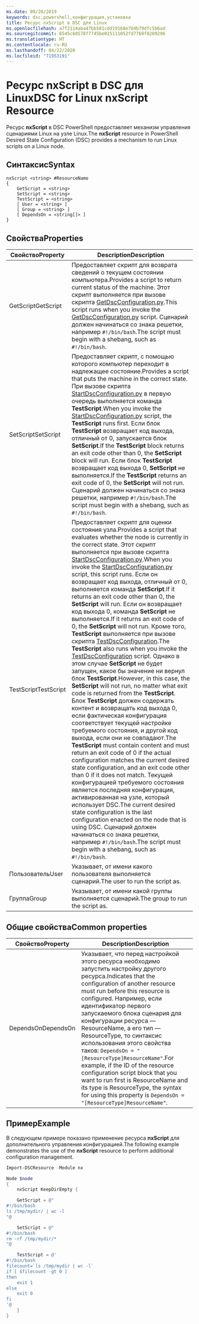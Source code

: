 ```yaml
---
ms.date: 09/20/2019
keywords: dsc,powershell,конфигурация,установка
title: Ресурс nxScript в DSC для Linux
ms.openlocfilehash: a7f2114aba47bb581cdd19168e784b79dfc5b6ad
ms.sourcegitcommit: 6545c60578f7745be015111052fd7769f8289296
ms.translationtype: HT
ms.contentlocale: ru-RU
ms.lasthandoff: 04/22/2020
ms.locfileid: "71953191"
---
```

# <a name="dsc-for-linux-nxscript-resource"></a><span data-ttu-id="3dfe4-103">Ресурс nxScript в DSC для Linux</span><span class="sxs-lookup"><span data-stu-id="3dfe4-103">DSC for Linux nxScript Resource</span></span>

<span data-ttu-id="3dfe4-104">Ресурс **nxScript** в DSC PowerShell предоставляет механизм управления сценариями Linux на узле Linux.</span><span class="sxs-lookup"><span data-stu-id="3dfe4-104">The **nxScript** resource in PowerShell Desired State Configuration (DSC) provides a mechanism to run Linux scripts on a Linux node.</span></span>

## <a name="syntax"></a><span data-ttu-id="3dfe4-105">Синтаксис</span><span class="sxs-lookup"><span data-stu-id="3dfe4-105">Syntax</span></span>

```Syntax
nxScript <string> #ResourceName
{
    GetScript = <string>
    SetScript = <string>
    TestScript = <string>
    [ User = <string> ]
    [ Group = <string> ]
    [ DependsOn = <string[]> ]
}
```

## <a name="properties"></a><span data-ttu-id="3dfe4-106">Свойства</span><span class="sxs-lookup"><span data-stu-id="3dfe4-106">Properties</span></span>

|<span data-ttu-id="3dfe4-107">Свойство</span><span class="sxs-lookup"><span data-stu-id="3dfe4-107">Property</span></span> |<span data-ttu-id="3dfe4-108">Description</span><span class="sxs-lookup"><span data-stu-id="3dfe4-108">Description</span></span> |
|---|---|
|<span data-ttu-id="3dfe4-109">GetScript</span><span class="sxs-lookup"><span data-stu-id="3dfe4-109">GetScript</span></span> |<span data-ttu-id="3dfe4-110">Предоставляет скрипт для возврата сведений о текущем состоянии компьютера.</span><span class="sxs-lookup"><span data-stu-id="3dfe4-110">Provides a script to return current status of the machine.</span></span> <span data-ttu-id="3dfe4-111">Этот скрипт выполняется при вызове скрипта [GetDscConfiguration.py](https://github.com/Microsoft/PowerShell-DSC-for-Linux#performing-dsc-operations-from-the-linux-computer).</span><span class="sxs-lookup"><span data-stu-id="3dfe4-111">This script runs when you invoke the [GetDscConfiguration.py](https://github.com/Microsoft/PowerShell-DSC-for-Linux#performing-dsc-operations-from-the-linux-computer) script.</span></span> <span data-ttu-id="3dfe4-112">Сценарий должен начинаться со знака решетки, например `#!/bin/bash`.</span><span class="sxs-lookup"><span data-stu-id="3dfe4-112">The script must begin with a shebang, such as `#!/bin/bash`.</span></span> |
|<span data-ttu-id="3dfe4-113">SetScript</span><span class="sxs-lookup"><span data-stu-id="3dfe4-113">SetScript</span></span> |<span data-ttu-id="3dfe4-114">Предоставляет скрипт, с помощью которого компьютер переходит в надлежащее состояние.</span><span class="sxs-lookup"><span data-stu-id="3dfe4-114">Provides a script that puts the machine in the correct state.</span></span> <span data-ttu-id="3dfe4-115">При вызове скрипта [StartDscConfiguration.py](https://github.com/Microsoft/PowerShell-DSC-for-Linux#performing-dsc-operations-from-the-linux-computer) в первую очередь выполняется команда **TestScript**.</span><span class="sxs-lookup"><span data-stu-id="3dfe4-115">When you invoke the [StartDscConfiguration.py](https://github.com/Microsoft/PowerShell-DSC-for-Linux#performing-dsc-operations-from-the-linux-computer) script, the **TestScript** runs first.</span></span> <span data-ttu-id="3dfe4-116">Если блок **TestScript** возвращает код выхода, отличный от 0, запускается блок **SetScript**.</span><span class="sxs-lookup"><span data-stu-id="3dfe4-116">If the **TestScript** block returns an exit code other than 0, the **SetScript** block will run.</span></span> <span data-ttu-id="3dfe4-117">Если блок **TestScript** возвращает код выхода 0, **SetScript** не выполняется.</span><span class="sxs-lookup"><span data-stu-id="3dfe4-117">If the **TestScript** returns an exit code of 0, the **SetScript** will not run.</span></span> <span data-ttu-id="3dfe4-118">Сценарий должен начинаться со знака решетки, например `#!/bin/bash`.</span><span class="sxs-lookup"><span data-stu-id="3dfe4-118">The script must begin with a shebang, such as `#!/bin/bash`.</span></span> |
|<span data-ttu-id="3dfe4-119">TestScript</span><span class="sxs-lookup"><span data-stu-id="3dfe4-119">TestScript</span></span> |<span data-ttu-id="3dfe4-120">Предоставляет скрипт для оценки состояния узла.</span><span class="sxs-lookup"><span data-stu-id="3dfe4-120">Provides a script that evaluates whether the node is currently in the correct state.</span></span> <span data-ttu-id="3dfe4-121">Этот скрипт выполняется при вызове скрипта [StartDscConfiguration.py](https://github.com/Microsoft/PowerShell-DSC-for-Linux#performing-dsc-operations-from-the-linux-computer).</span><span class="sxs-lookup"><span data-stu-id="3dfe4-121">When you invoke the [StartDscConfiguration.py](https://github.com/Microsoft/PowerShell-DSC-for-Linux#performing-dsc-operations-from-the-linux-computer) script, this script runs.</span></span> <span data-ttu-id="3dfe4-122">Если он возвращает код выхода, отличный от 0, выполняется команда **SetScript**.</span><span class="sxs-lookup"><span data-stu-id="3dfe4-122">If it returns an exit code other than 0, the **SetScript** will run.</span></span> <span data-ttu-id="3dfe4-123">Если он возвращает код выхода 0, команда **SetScript** не выполняется.</span><span class="sxs-lookup"><span data-stu-id="3dfe4-123">If it returns an exit code of 0, the **SetScript** will not run.</span></span> <span data-ttu-id="3dfe4-124">Кроме того, **TestScript** выполняется при вызове скрипта [TestDscConfiguration](https://github.com/Microsoft/PowerShell-DSC-for-Linux#performing-dsc-operations-from-the-linux-computer).</span><span class="sxs-lookup"><span data-stu-id="3dfe4-124">The **TestScript** also runs when you invoke the [TestDscConfiguration](https://github.com/Microsoft/PowerShell-DSC-for-Linux#performing-dsc-operations-from-the-linux-computer) script.</span></span> <span data-ttu-id="3dfe4-125">Однако в этом случае **SetScript** не будет запущен, какое бы значение ни вернул блок **TestScript**.</span><span class="sxs-lookup"><span data-stu-id="3dfe4-125">However, in this case, the **SetScript** will not run, no matter what exit code is returned from the **TestScript**.</span></span> <span data-ttu-id="3dfe4-126">Блок **TestScript** должен содержать контент и возвращать код выхода 0, если фактическая конфигурация соответствует текущей настройке требуемого состояния, и другой код выхода, если они не совпадают.</span><span class="sxs-lookup"><span data-stu-id="3dfe4-126">The **TestScript** must contain content and must return an exit code of 0 if the actual configuration matches the current desired state configuration, and an exit code other than 0 if it does not match.</span></span> <span data-ttu-id="3dfe4-127">Текущей конфигурацией требуемого состояния является последняя конфигурация, активированная на узле, который использует DSC.</span><span class="sxs-lookup"><span data-stu-id="3dfe4-127">The current desired state configuration is the last configuration enacted on the node that is using DSC.</span></span> <span data-ttu-id="3dfe4-128">Сценарий должен начинаться со знака решетки, например `#!/bin/bash`.</span><span class="sxs-lookup"><span data-stu-id="3dfe4-128">The script must begin with a shebang, such as `#!/bin/bash`.</span></span> |
|<span data-ttu-id="3dfe4-129">Пользователь</span><span class="sxs-lookup"><span data-stu-id="3dfe4-129">User</span></span> |<span data-ttu-id="3dfe4-130">Указывает, от имени какого пользователя выполняется сценарий.</span><span class="sxs-lookup"><span data-stu-id="3dfe4-130">The user to run the script as.</span></span> |
|<span data-ttu-id="3dfe4-131">Группа</span><span class="sxs-lookup"><span data-stu-id="3dfe4-131">Group</span></span> |<span data-ttu-id="3dfe4-132">Указывает, от имени какой группы выполняется сценарий.</span><span class="sxs-lookup"><span data-stu-id="3dfe4-132">The group to run the script as.</span></span> |

## <a name="common-properties"></a><span data-ttu-id="3dfe4-133">Общие свойства</span><span class="sxs-lookup"><span data-stu-id="3dfe4-133">Common properties</span></span>

|<span data-ttu-id="3dfe4-134">Свойство</span><span class="sxs-lookup"><span data-stu-id="3dfe4-134">Property</span></span> |<span data-ttu-id="3dfe4-135">Description</span><span class="sxs-lookup"><span data-stu-id="3dfe4-135">Description</span></span> |
|---|---|
|<span data-ttu-id="3dfe4-136">DependsOn</span><span class="sxs-lookup"><span data-stu-id="3dfe4-136">DependsOn</span></span> |<span data-ttu-id="3dfe4-137">Указывает, что перед настройкой этого ресурса необходимо запустить настройку другого ресурса.</span><span class="sxs-lookup"><span data-stu-id="3dfe4-137">Indicates that the configuration of another resource must run before this resource is configured.</span></span> <span data-ttu-id="3dfe4-138">Например, если идентификатор первого запускаемого блока сценария для конфигурации ресурса — ResourceName, а его тип — ResourceType, то синтаксис использования этого свойства таков: `DependsOn = "[ResourceType]ResourceName"`.</span><span class="sxs-lookup"><span data-stu-id="3dfe4-138">For example, if the ID of the resource configuration script block that you want to run first is ResourceName and its type is ResourceType, the syntax for using this property is `DependsOn = "[ResourceType]ResourceName"`.</span></span> |

## <a name="example"></a><span data-ttu-id="3dfe4-139">Пример</span><span class="sxs-lookup"><span data-stu-id="3dfe4-139">Example</span></span>

<span data-ttu-id="3dfe4-140">В следующем примере показано применение ресурса **nxScript** для дополнительного управления конфигурацией.</span><span class="sxs-lookup"><span data-stu-id="3dfe4-140">The following example demonstrates the use of the **nxScript** resource to perform additional configuration management.</span></span>

```powershell
Import-DSCResource -Module nx

Node $node
{
    nxScript KeepDirEmpty {

    GetScript = @"
#!/bin/bash
ls /tmp/mydir/ | wc -l
"@

    SetScript = @"
#!/bin/bash
rm -rf /tmp/mydir/*
"@

    TestScript = @'
#!/bin/bash
filecount=`ls /tmp/mydir | wc -l`
if [ $filecount -gt 0 ]
then
    exit 1
else
    exit 0
fi
'@
    }
}
```

